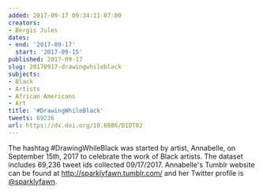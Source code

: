 ```yaml
---
added: 2017-09-17 09:34:11-07:00
creators:
- Bergis Jules
dates:
- end: '2017-09-17'
  start: '2017-09-15'
published: 2017-09-17
slug: 20170917-drawingwhileblack
subjects:
- Black
- Artists
- African Americans
- Art
title: '#DrawingWhileBlack'
tweets: 69236
url: https://dx.doi.org/10.6086/D1DT02
---
```


The hashtag \#DrawingWhileBlack was started by artist, Annabelle, on September 15th, 2017 to celebrate the work of Black artists. The dataset includes 69,236 tweet ids collected 09/17/2017. Annabelle's Tumblr website can be found at <a href="http://sparklyfawn.tumblr.com/">http://sparklyfawn.tumblr.com/</a> and her Twitter profile is <a href="https://twitter.com/sparklyfawn">@sparklyfawn</a>.
